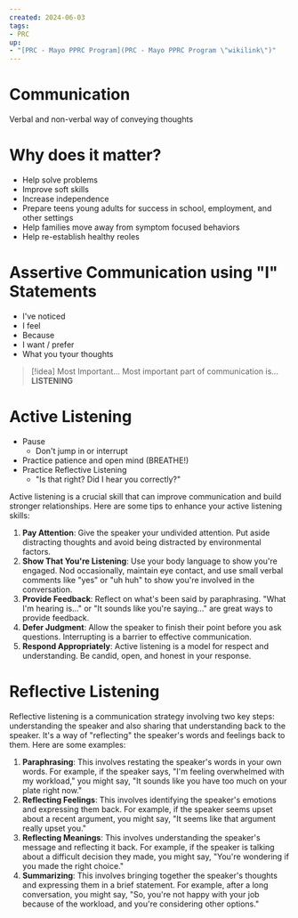 ```yaml
---
created: 2024-06-03
tags:
- PRC
up:
- "[PRC - Mayo PPRC Program](PRC - Mayo PPRC Program \"wikilink\")"
---
```


# Communication

Verbal and non-verbal way of conveying thoughts

# Why does it matter?

- Help solve problems
- Improve soft skills
- Increase independence
- Prepare teens young adults for success in school, employment, and other settings
- Help families move away from symptom focused behaviors
- Help re-establish healthy reoles

# Assertive Communication using "I" Statements

- I've noticed
- I feel
- Because
- I want / prefer
- What you tyour thoughts

> \[!idea\] Most Important...
> Most important part of communication is... **LISTENING**

# Active Listening

- Pause
  - Don't jump in or interrupt
- Practice patience and open mind (BREATHE!)
- Practice Reflective Listening
  - "Is that right? Did I hear you correctly?"

Active listening is a crucial skill that can improve communication and build stronger relationships. Here are some tips to enhance your active listening skills:
1. **Pay Attention**: Give the speaker your undivided attention. Put aside distracting thoughts and avoid being distracted by environmental factors.
2. **Show That You're Listening**: Use your body language to show you're engaged. Nod occasionally, maintain eye contact, and use small verbal comments like "yes" or "uh huh" to show you're involved in the conversation.
3. **Provide Feedback**: Reflect on what's been said by paraphrasing. "What I'm hearing is..." or "It sounds like you're saying..." are great ways to provide feedback.
4. **Defer Judgment**: Allow the speaker to finish their point before you ask questions. Interrupting is a barrier to effective communication.
5. **Respond Appropriately**: Active listening is a model for respect and understanding. Be candid, open, and honest in your response.

# Reflective Listening

Reflective listening is a communication strategy involving two key steps: understanding the speaker and also sharing that understanding back to the speaker. It's a way of "reflecting" the speaker's words and feelings back to them. Here are some examples:

1.  **Paraphrasing**: This involves restating the speaker's words in your own words. For example, if the speaker says, "I'm feeling overwhelmed with my workload," you might say, "It sounds like you have too much on your plate right now."
2.  **Reflecting Feelings**: This involves identifying the speaker's emotions and expressing them back. For example, if the speaker seems upset about a recent argument, you might say, "It seems like that argument really upset you."
3.  **Reflecting Meanings**: This involves understanding the speaker's message and reflecting it back. For example, if the speaker is talking about a difficult decision they made, you might say, "You're wondering if you made the right choice."
4.  **Summarizing**: This involves bringing together the speaker's thoughts and expressing them in a brief statement. For example, after a long conversation, you might say, "So, you're not happy with your job because of the workload, and you're considering other options."

